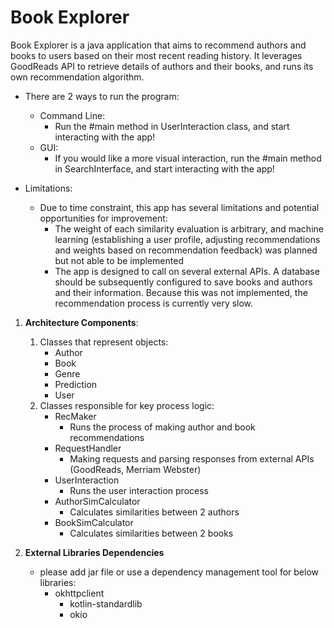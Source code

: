 # Book Explorer

Book Explorer is a java application that aims to recommend authors and books to users based on their most recent reading history. It leverages GoodReads API to retrieve details of authors and their books, and runs its own recommendation algorithm. 

* There are 2 ways to run the program:
    * Command Line:
        * Run the #main method in UserInteraction class, and start interacting with the app!
    * GUI:
        * If you would like a more visual interaction, run the #main method in SearchInterface, and start interacting with the app!
        
* Limitations:
    * Due to time constraint, this app has several limitations and potential opportunities for improvement:
        * The weight of each similarity evaluation is arbitrary, and machine learning (establishing a user profile, adjusting recommendations and weights based on recommendation feedback) was planned but not able to be implemented
        * The app is designed to call on several external APIs. A database should be subsequently configured to save books and authors and their information. Because this was not implemented, the recommendation process is currently very slow. 

1. **Architecture Components**:
    1. Classes that represent objects:
        * Author
        * Book
        * Genre
        * Prediction
        * User
    2. Classes responsible for key process logic:
        * RecMaker
            * Runs the process of making author and book recommendations
        * RequestHandler
            * Making requests and parsing responses from external APIs (GoodReads, Merriam Webster)
        * UserInteraction
            * Runs the user interaction process
        * AuthorSimCalculator
            * Calculates similarities between 2 authors
        * BookSimCalculator
            * Calculates similarities between 2 books
        
2. **External Libraries Dependencies** 
    * please add jar file or use a dependency management tool for below libraries:
        * okhttpclient
            * kotlin-standardlib
            * okio